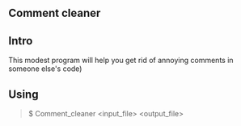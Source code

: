 Comment cleaner
---
## Intro
This modest program will help you get rid of annoying comments in someone else's code)
## Using
> $ Comment_cleaner <input_file> <output_file>
